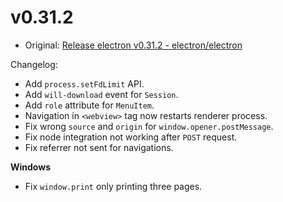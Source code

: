 # v0.31.2

* Original: [Release electron v0.31.2 - electron/electron](https://github.com/electron/electron/releases/tag/v0.31.2)

Changelog:

* Add `process.setFdLimit` API.
* Add `will-download` event for `Session`.
* Add `role` attribute for `MenuItem`.
* Navigation in `<webview>` tag now restarts renderer process.
* Fix wrong `source` and `origin` for `window.opener.postMessage`.
* Fix node integration not working after `POST` request.
* Fix referrer not sent for navigations.

**Windows**

* Fix `window.print` only printing three pages.

